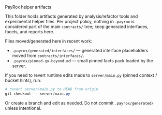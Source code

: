 PayRox helper artifacts

This folder holds artifacts generated by analysis/refactor tools and
experimental helper files. Per project policy, nothing in `.payrox` is
considered part of the main `contracts/` tree; keep generated interfaces,
facets, and reports here.

Files moved/generated here in recent work:

- `.payrox/generated/interfaces/` — generated interface placeholders moved from `contracts/interfaces/`.
- `.payrox/pinned-go-beyond.md` — small pinned facts pack loaded by the server.

If you need to revert runtime edits made to `server/main.py` (pinned context / bucket hints), run:

```powershell
# revert server/main.py to HEAD from origin
git checkout -- server/main.py
```

Or create a branch and edit as needed. Do not commit `.payrox/generated/` unless intentional.
